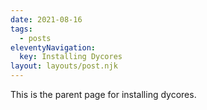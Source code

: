 ```yaml
---
date: 2021-08-16
tags:
  - posts
eleventyNavigation:
  key: Installing Dycores
layout: layouts/post.njk
---
```



This is the parent page for installing dycores.